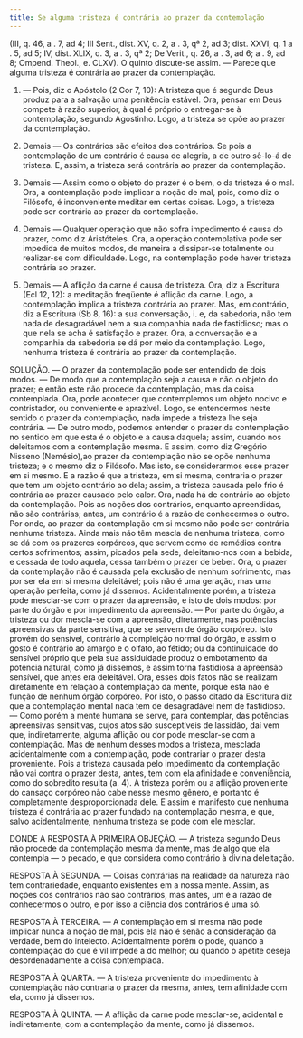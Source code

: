 ```yaml
---
title: Se alguma tristeza é contrária ao prazer da contemplação
---
```


(III, q. 46, a . 7, ad 4; III Sent., dist. XV, q. 2, a . 3, qª 2, ad 3; dist. XXVI, q. 1 a . 5, ad 5; IV, dist. XLIX, q. 3, a . 3, qª 2; De Verit., q. 26, a . 3, ad 6; a . 9, ad 8; Ompend. Theol., e. CLXV).
  O quinto discute-se assim. — Parece que alguma tristeza é contrária ao prazer da contemplação.  

1. — Pois, diz o Apóstolo (2 Cor 7, 10): A tristeza que é segundo Deus produz para a salvação uma penitência estável. Ora, pensar em Deus compete à razão superior, à qual é próprio o entregar-se à contemplação, segundo Agostinho. Logo, a tristeza se opõe ao prazer da contemplação.  

2. Demais — Os contrários são efeitos dos contrários. Se pois a contemplação de um contrário é causa de alegria, a de outro sê-lo-á de tristeza. E, assim, a tristeza será contrária ao prazer da contemplação.  

3. Demais — Assim como o objeto do prazer é o bem, o da tristeza é o mal. Ora, a contemplação pode implicar a noção de mal, pois, como diz o Filósofo, é inconveniente meditar em certas coisas. Logo, a tristeza pode ser contrária ao prazer da contemplação.  

4. Demais — Qualquer operação que não sofra impedimento é causa do prazer, como diz Aristóteles. Ora, a operação contemplativa pode ser impedida de muitos modos, de maneira a dissipar-se totalmente ou realizar-se com dificuldade. Logo, na contemplação pode haver tristeza contrária ao prazer.  

5. Demais — A aflição da carne é causa de tristeza. Ora, diz a Escritura (Ecl 12, 12): a meditação freqüente é aflição da carne. Logo, a contemplação implica a tristeza contrária ao prazer.  Mas, em contrário, diz a Escritura (Sb 8, 16): a sua conversação, i. e, da sabedoria, não tem nada de desagradável nem a sua companhia nada de fastidioso; mas o que nela se acha é satisfação e prazer. Ora, a conversação e a companhia da sabedoria se dá por meio da contemplação. Logo, nenhuma tristeza é contrária ao prazer da contemplação. 

SOLUÇÃO. — O prazer da contemplação pode ser entendido de dois modos. — De modo que a contemplação seja a causa e não o objeto do prazer; e então este não procede da contemplação, mas da coisa contemplada. Ora, pode acontecer que contemplemos um objeto nocivo e contristador, ou conveniente e aprazível. Logo, se entendermos neste sentido o prazer da contemplação, nada impede a tristeza lhe seja contrária. — De outro modo, podemos entender o prazer da contemplação no sentido em que esta é o objeto e a causa daquela; assim, quando nos deleitamos com a contemplação mesma. E assim, como diz Gregório Nisseno (Nemésio),ao prazer da contemplação não se opõe nenhuma tristeza; e o mesmo diz o Filósofo. Mas isto, se considerarmos esse prazer em si mesmo. E a razão é que a tristeza, em si mesma, contraria o prazer que tem um objeto contrário ao dela; assim, a tristeza causada pelo frio é contrária ao prazer causado pelo calor. Ora, nada há de contrário ao objeto da contemplação. Pois as noções dos contrários, enquanto apreendidas, não são contrárias; antes, um contrário é a razão de conhecermos o outro. Por onde, ao prazer da contemplação em si mesmo não pode ser contrária nenhuma tristeza. Ainda mais não têm mescla de nenhuma tristeza, como se dá com os prazeres corpóreos, que servem como de remédios contra certos sofrimentos; assim, picados pela sede, deleitamo-nos com a bebida, e cessada de todo aquela, cessa também o prazer de beber. Ora, o prazer da contemplação não é causada pela exclusão de nenhum sofrimento, mas por ser ela em si mesma deleitável; pois não é uma geração, mas uma operação perfeita, como já dissemos.  Acidentalmente porém, a tristeza pode mesclar-se com o prazer da apreensão, e isto de dois modos: por parte do órgão e por impedimento da apreensão. — Por parte do órgão, a tristeza ou dor mescla-se com a apreensão, diretamente, nas potências apreensivas da parte sensitiva, que se servem de órgão corpóreo. Isto provém do sensível, contrário à compleição normal do órgão, e assim o gosto é contrário ao amargo e o olfato, ao fétido; ou da continuidade do sensível próprio que pela sua assiduidade produz o embotamento da potência natural, como já dissemos, e assim torna fastidiosa a apreensão sensível, que antes era deleitável. Ora, esses dois fatos não se realizam diretamente em relação à contemplação da mente, porque esta não é função de nenhum órgão corpóreo. Por isto, o passo citado da Escritura diz que a contemplação mental nada tem de desagradável nem de fastidioso. — Como porém a mente humana se serve, para contemplar, das potências apreensivas sensitivas, cujos atos são susceptíveis de lassidão, daí vem que, indiretamente, alguma aflição ou dor pode mesclar-se com a contemplação.  Mas de nenhum desses modos a tristeza, mesclada acidentalmente com a contemplação, pode contrariar o prazer desta proveniente. Pois a tristeza causada pelo impedimento da contemplação não vai contra o prazer desta, antes, tem com ela afinidade e conveniência, como do sobredito resulta (a. 4).
 A tristeza porém ou a aflição proveniente do cansaço corpóreo não cabe nesse mesmo gênero, e portanto é completamente desproporcionada dele. E assim é manifesto que nenhuma tristeza é contrária ao prazer fundado na contemplação mesma, e que, salvo acidentalmente, nenhuma tristeza se pode com ele mesclar.  

DONDE A RESPOSTA À PRIMEIRA OBJEÇÃO. — A tristeza segundo Deus não procede da contemplação mesma da mente, mas de algo que ela contempla — o pecado, e que considera como contrário à divina deleitação.  

RESPOSTA À SEGUNDA. — Coisas contrárias na realidade da natureza não tem contrariedade, enquanto existentes em a nossa mente. Assim, as noções dos contrários não são contrários, mas antes, um é a razão de conhecermos o outro, e por isso a ciência dos contrários é uma só.  

RESPOSTA À TERCEIRA. — A contemplação em si mesma não pode implicar nunca a noção de mal, pois ela não é senão a consideração da verdade, bem do intelecto. Acidentalmente porém o pode, quando a contemplação do que é vil impede a do melhor; ou quando o apetite deseja desordenadamente a coisa contemplada.  

RESPOSTA À QUARTA. — A tristeza proveniente do impedimento à contemplação não contraria o prazer da mesma, antes, tem afinidade com ela, como já dissemos.  

RESPOSTA À QUINTA. — A aflição da carne pode mesclar-se, acidental e indiretamente, com a contemplação da mente, como já dissemos.